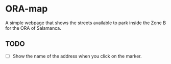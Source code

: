 # ORA-map
A simple webpage that shows the streets available to park inside the Zone B for the ORA of Salamanca.

## TODO
- [ ] Show the name of the address when you click on the marker.

